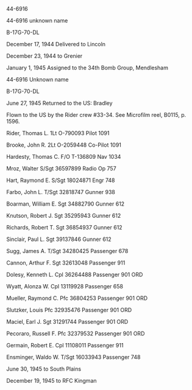 





44-6916






 




44-6916 unknown name

B-17G-70-DL

December 17, 1944 Delivered to Lincoln

December 23, 1944 to Grenier

January 1, 1945 Assigned to the 34th Bomb Group,
Mendlesham

44-6916 Unknown name

B-17G-70-DL

June 27, 1945 Returned to the US: Bradley

Flown to the US by the Rider crew #33-34. See Microfilm
reel, B0115, p. 1596\.

Rider, Thomas
L.
1Lt
O-790093
Pilot
1091

Brooke, John
R.
2Lt O-2059448
Co-Pilot
1091

Hardesty, Thomas
C.
F/O T-136809
Nav
1034

Mroz,
Walter
S/Sgt
36597899
Radio Op
757

Hart, Raymond
E.
S/Sgt 18024871
Engr
748

Farbo, John
L.
T/Sgt
32818747
Gunner
938

Boarman, William
E.
Sgt 34882790
Gunner
612

Knutson, Robert
J.
Sgt
35295943
Gunner
612

Richards, Robert
T.
Sgt
36854937
Gunner
612

Sinclair, Paul
L.
Sgt
39137846
Gunner
612

Sugg, James
A.
T/Sgt
34280425
Passenger
678

Cannon, Arthur
F.
Sgt
32613048
Passenger
911

Dolesy, Kenneth
L.
Cpl 36264488
Passenger
901 ORD

Wyatt, Alonza
W.
Cpl
13119928
Passenger
658

Mueller, Raymond
C.
Pfc 36804253
Passenger
901 ORD

Slutzker,
Louis
Pfc
32935476
Passenger
901 ORD

Maciel, Earl
J.
Sgt
31291744
Passenger
901 ORD

Pecoraro, Russell
F.
Pfc 32379532
Passenger
901 ORD

Germain, Robert
E.
Cpl
11108011
Passenger
911

Ensminger, Waldo
W.
T/Sgt
16033943
Passenger
748

June 30, 1945 to South Plains

December 19, 1945 to RFC Kingman




